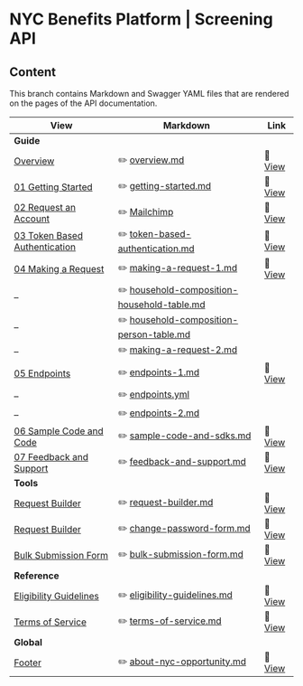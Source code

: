 # NYC Benefits Platform | Screening API

## Content

This branch contains Markdown and Swagger YAML files that are rendered on the pages of the API documentation.

View                                                                                                                                               | Markdown                                                                               | Link
---------------------------------------------------------------------------------------------------------------------------------------------------|----------------------------------------------------------------------------------------|-
**Guide**                                                                                                                                          |                                                                                        |
<a href="https://screeningapidocs.cityofnewyork.us/overview" target="_blank">Overview</a>                                                          | ✏️ [overview.md](overview.md)                                                           | 👀 <a href="https://screeningapidocs.cityofnewyork.us/overview" target="_blank">View</a>
<a href="https://screeningapidocs.cityofnewyork.us/getting-started" target="_blank">01 Getting Started</a>                                         | ✏️ [getting-started.md](getting-started.md)                                             | 👀 <a href="https://screeningapidocs.cityofnewyork.us/getting-started" target="_blank">View</a>
<a href="https://cityofnewyork.us18.list-manage.com/subscribe?u=d04b7b607bddbd338b416fa89&id=9a9b43598c" target="_blank">02 Request an Account</a> | ✏️ [Mailchimp](https://login.mailchimp.com/)                                            | 👀 <a href="https://cityofnewyork.us18.list-manage.com/subscribe?u=d04b7b607bddbd338b416fa89&id=9a9b43598c" target="_blank">View</a>
<a href="https://screeningapidocs.cityofnewyork.us/token-based-authentication" target="_blank">03 Token Based Authentication</a>                   | ✏️ [token-based-authentication.md](token-based-authentication.md)                       | 👀 <a href="https://screeningapidocs.cityofnewyork.us/token-based-authentication" target="_blank">View</a>
<a href="https://screeningapidocs.cityofnewyork.us/making-a-request" target="_blank">04 Making a Request</a>                                       | ✏️ [making-a-request-1.md](making-a-request-1.md)                                       | 👀 <a href="https://screeningapidocs.cityofnewyork.us/making-a-request" target="_blank">View</a>
–                                                                                                                                                  | ✏️ [household-composition-household-table.md](household-composition-household-table.md) |
–                                                                                                                                                  | ✏️ [household-composition-person-table.md](household-composition-person-table.md)       |
–                                                                                                                                                  | ✏️ [making-a-request-2.md](making-a-request-2.md)                                       |
<a href="https://screeningapidocs.cityofnewyork.us/endpoints" target="_blank">05 Endpoints</a>                                                     | ✏️ [endpoints-1.md](endpoints-1.md)                                                     | 👀 <a href="https://screeningapidocs.cityofnewyork.us/endpoints" target="_blank">View</a>
–                                                                                                                                                  | ✏️ [endpoints.yml](endpoints.yml)                                                       |
–                                                                                                                                                  | ✏️ [endpoints-2.md](endpoints-2.md)                                                     |
<a href="https://screeningapidocs.cityofnewyork.us/sample-code-and-sdks" target="_blank">06 Sample Code and Code</a>                               | ✏️ [sample-code-and-sdks.md](sample-code-and-sdks.md)                                   | 👀 <a href="https://screeningapidocs.cityofnewyork.us/sample-code-and-sdks" target="_blank">View</a>
<a href="https://screeningapidocs.cityofnewyork.us/feedback-and-support" target="_blank">07 Feedback and Support</a>                               | ✏️ [feedback-and-support.md](feedback-and-support.md)                                   | 👀 <a href="https://screeningapidocs.cityofnewyork.us/feedback-and-support" target="_blank">View</a>
**Tools**                                                                                                                                          |                                                                                        |
<a href="https://screeningapidocs.cityofnewyork.us/request-builder" target="_blank">Request Builder</a>                                            | ✏️ [request-builder.md](request-builder.md)                                             | 👀 <a href="https://screeningapidocs.cityofnewyork.us/request-builder" target="_blank">View</a>
<a href="https://screeningapidocs.cityofnewyork.us/change-password-form" target="_blank">Request Builder</a>                                       | ✏️ [change-password-form.md](change-password-form.md)                                   | 👀 <a href="https://screeningapidocs.cityofnewyork.us/change-password-form" target="_blank">View</a>
<a href="https://screeningapidocs.cityofnewyork.us/bulk-submission-form" target="_blank">Bulk Submission Form</a>                                  | ✏️ [bulk-submission-form.md](bulk-submission-form.md)                                   | 👀 <a href="https://screeningapidocs.cityofnewyork.us/bulk-submission-form" target="_blank">View</a>
**Reference**                                                                                                                                      |                                                                                        |
<a href="https://screeningapidocs.cityofnewyork.us/eligibility-guidelines" target="_blank">Eligibility Guidelines</a>                              | ✏️ [eligibility-guidelines.md](eligibility-guidelines.md)                               | 👀 <a href="https://screeningapidocs.cityofnewyork.us/eligibility-guidelines" target="_blank">View</a>
<a href="https://screeningapidocs.cityofnewyork.us/terms-of-service" target="_blank">Terms of Service</a>                                          | ✏️ [terms-of-service.md](terms-of-service.md)                                           | 👀 <a href="https://screeningapidocs.cityofnewyork.us/terms-of-service" target="_blank">View</a>
**Global**                                                                                                                                         |                                                                                        |
<a href="https://screeningapidocs.cityofnewyork.us" target="_blank">Footer</a>                                                                     | ✏️ [about-nyc-opportunity.md](about-nyc-opportunity.md)                                 | 👀 <a href="https://screeningapidocs.cityofnewyork.us" target="_blank">View</a>

<!--

### Purge

If you don't see a changes reflected, please purge the cache for that file:

    curl -X POST https://purge.jsdelivr.net/gh/CityOfNewYork/screeningapi-docs@content

-->